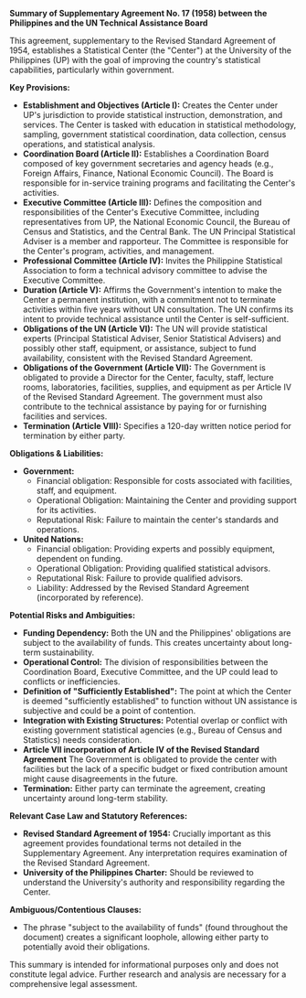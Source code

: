 **Summary of Supplementary Agreement No. 17 (1958) between the Philippines and the UN Technical Assistance Board**

This agreement, supplementary to the Revised Standard Agreement of 1954, establishes a Statistical Center (the "Center") at the University of the Philippines (UP) with the goal of improving the country's statistical capabilities, particularly within government.

**Key Provisions:**

*   **Establishment and Objectives (Article I):** Creates the Center under UP's jurisdiction to provide statistical instruction, demonstration, and services.  The Center is tasked with education in statistical methodology, sampling, government statistical coordination, data collection, census operations, and statistical analysis.
*   **Coordination Board (Article II):** Establishes a Coordination Board composed of key government secretaries and agency heads (e.g., Foreign Affairs, Finance, National Economic Council). The Board is responsible for in-service training programs and facilitating the Center's activities.
*   **Executive Committee (Article III):** Defines the composition and responsibilities of the Center's Executive Committee, including representatives from UP, the National Economic Council, the Bureau of Census and Statistics, and the Central Bank. The UN Principal Statistical Adviser is a member and rapporteur. The Committee is responsible for the Center's program, activities, and management.
*   **Professional Committee (Article IV):** Invites the Philippine Statistical Association to form a technical advisory committee to advise the Executive Committee.
*   **Duration (Article V):** Affirms the Government's intention to make the Center a permanent institution, with a commitment not to terminate activities within five years without UN consultation. The UN confirms its intent to provide technical assistance until the Center is self-sufficient.
*   **Obligations of the UN (Article VI):** The UN will provide statistical experts (Principal Statistical Adviser, Senior Statistical Advisers) and possibly other staff, equipment, or assistance, subject to fund availability, consistent with the Revised Standard Agreement.
*   **Obligations of the Government (Article VII):**  The Government is obligated to provide a Director for the Center, faculty, staff, lecture rooms, laboratories, facilities, supplies, and equipment as per Article IV of the Revised Standard Agreement. The government must also contribute to the technical assistance by paying for or furnishing facilities and services.
*   **Termination (Article VIII):** Specifies a 120-day written notice period for termination by either party.

**Obligations & Liabilities:**

*   **Government:**
    *   Financial obligation: Responsible for costs associated with facilities, staff, and equipment.
    *   Operational Obligation: Maintaining the Center and providing support for its activities.
    *   Reputational Risk: Failure to maintain the center's standards and operations.
*   **United Nations:**
    *   Financial obligation: Providing experts and possibly equipment, dependent on funding.
    *   Operational Obligation: Providing qualified statistical advisors.
    *   Reputational Risk: Failure to provide qualified advisors.
    *   Liability: Addressed by the Revised Standard Agreement (incorporated by reference).

**Potential Risks and Ambiguities:**

*   **Funding Dependency:** Both the UN and the Philippines' obligations are subject to the availability of funds. This creates uncertainty about long-term sustainability.
*   **Operational Control:** The division of responsibilities between the Coordination Board, Executive Committee, and the UP could lead to conflicts or inefficiencies.
*   **Definition of "Sufficiently Established":** The point at which the Center is deemed "sufficiently established" to function without UN assistance is subjective and could be a point of contention.
*   **Integration with Existing Structures:** Potential overlap or conflict with existing government statistical agencies (e.g., Bureau of Census and Statistics) needs consideration.
*   **Article VII incorporation of Article IV of the Revised Standard Agreement** The Government is obligated to provide the center with facilities but the lack of a specific budget or fixed contribution amount might cause disagreements in the future.
*   **Termination:** Either party can terminate the agreement, creating uncertainty around long-term stability.

**Relevant Case Law and Statutory References:**

*   **Revised Standard Agreement of 1954:**  Crucially important as this agreement provides foundational terms not detailed in the Supplementary Agreement. Any interpretation requires examination of the Revised Standard Agreement.
*   **University of the Philippines Charter:** Should be reviewed to understand the University's authority and responsibility regarding the Center.

**Ambiguous/Contentious Clauses:**

*   The phrase "subject to the availability of funds" (found throughout the document) creates a significant loophole, allowing either party to potentially avoid their obligations.

This summary is intended for informational purposes only and does not constitute legal advice. Further research and analysis are necessary for a comprehensive legal assessment.
